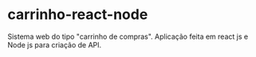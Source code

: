 # carrinho-react-node

Sistema web do tipo "carrinho de compras".
Aplicação feita em react js e Node js para criação de API.
